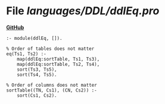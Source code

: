 # File _languages/DDL/ddlEq.pro_
**[GitHub](https://github.com/softlang/yas/blob/master/languages/DDL/ddlEq.pro)**
```
:- module(ddlEq, []).

% Order of tables does not matter
eq(Ts1, Ts2) :-
    map(ddlEq:sortTable, Ts1, Ts3),
    map(ddlEq:sortTable, Ts2, Ts4),
    sort(Ts3, Ts5),
    sort(Ts4, Ts5).

% Order of columns does not matter
sortTable((TN, Cs1), (CN, Cs2)) :-
    sort(Cs1, Cs2).
```
